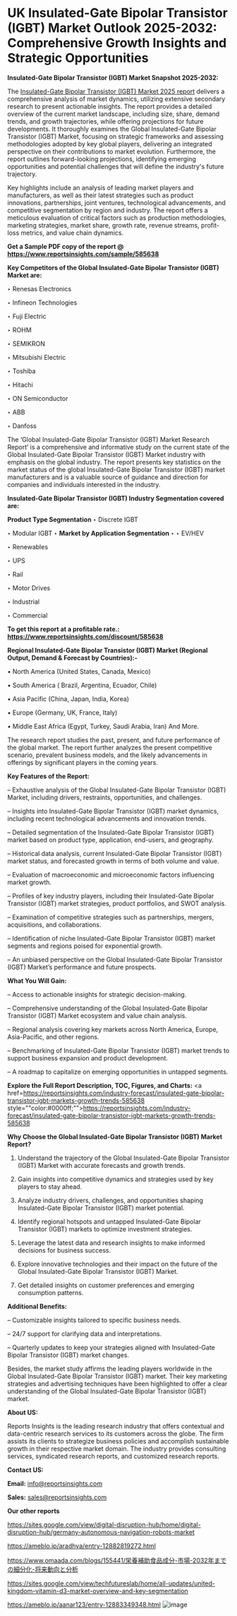 # UK Insulated-Gate Bipolar Transistor (IGBT) Market Outlook 2025-2032: Comprehensive Growth Insights and Strategic Opportunities

<strong>Insulated-Gate Bipolar Transistor (IGBT) Market Snapshot 2025-2032:</strong>

The <a href=https://www.reportsinsights.com/sample/585638>Insulated-Gate Bipolar Transistor (IGBT) Market 2025 report</a> delivers a comprehensive analysis of market dynamics, utilizing extensive secondary research to present actionable insights. The report provides a detailed overview of the current market landscape, including size, share, demand trends, and growth trajectories, while offering projections for future developments. It thoroughly examines the Global Insulated-Gate Bipolar Transistor (IGBT) Market, focusing on strategic frameworks and assessing methodologies adopted by key global players, delivering an integrated perspective on their contributions to market evolution. Furthermore, the report outlines forward-looking projections, identifying emerging opportunities and potential challenges that will define the industry's future trajectory.

Key highlights include an analysis of leading market players and manufacturers, as well as their latest strategies such as product innovations, partnerships, joint ventures, technological advancements, and competitive segmentation by region and industry. The report offers a meticulous evaluation of critical factors such as production methodologies, marketing strategies, market share, growth rate, revenue streams, profit-loss metrics, and value chain dynamics.

<strong>Get a Sample PDF copy of the report @ <a href=https://www.reportsinsights.com/sample/585638 style=color:#0000ff;>https://www.reportsinsights.com/sample/585638</a></strong>

<strong>Key Competitors of the Global Insulated-Gate Bipolar Transistor (IGBT) Market are:</strong>

‣ Renesas Electronics

‣ Infineon Technologies

‣ Fuji Electric

‣ ROHM

‣ SEMIKRON

‣ Mitsubishi Electric

‣ Toshiba

‣ Hitachi

‣ ON Semiconductor

‣ ABB

‣ Danfoss

The ‘Global Insulated-Gate Bipolar Transistor (IGBT) Market Research Report’ is a comprehensive and informative study on the current state of the Global Insulated-Gate Bipolar Transistor (IGBT) Market industry with emphasis on the global industry. The report presents key statistics on the market status of the global Insulated-Gate Bipolar Transistor (IGBT) market manufacturers and is a valuable source of guidance and direction for companies and individuals interested in the industry.

<strong>Insulated-Gate Bipolar Transistor (IGBT) Industry Segmentation covered are:</strong>

<strong>Product Type Segmentation</strong>
‣
Discrete IGBT

‣ Modular IGBT
‣ 
<strong>Market by Application Segmentation</strong>
‣
‣  EV/HEV

‣ Renewables

‣ UPS

‣ Rail

‣ Motor Drives

‣ Industrial

‣ Commercial

<strong>To get this report at a profitable rate.: <a href=https://www.reportsinsights.com/discount/585638 style=color:#0000ff;>https://www.reportsinsights.com/discount/585638</a></strong>

<strong>Regional Insulated-Gate Bipolar Transistor (IGBT) Market (Regional Output, Demand &amp; Forecast by Countries):-</strong>

• North America (United States, Canada, Mexico)

• South America ( Brazil, Argentina, Ecuador, Chile)

• Asia Pacific (China, Japan, India, Korea)

• Europe (Germany, UK, France, Italy)

• Middle East Africa (Egypt, Turkey, Saudi Arabia, Iran) And More.

The research report studies the past, present, and future performance of the global market. The report further analyzes the present competitive scenario, prevalent business models, and the likely advancements in offerings by significant players in the coming years.

<strong>Key Features of the Report:</strong>

– Exhaustive analysis of the Global Insulated-Gate Bipolar Transistor (IGBT) Market, including drivers, restraints, opportunities, and challenges.

– Insights into Insulated-Gate Bipolar Transistor (IGBT) market dynamics, including recent technological advancements and innovation trends.

– Detailed segmentation of the Insulated-Gate Bipolar Transistor (IGBT) market based on product type, application, end-users, and geography.

– Historical data analysis, current Insulated-Gate Bipolar Transistor (IGBT) market status, and forecasted growth in terms of both volume and value.

– Evaluation of macroeconomic and microeconomic factors influencing market growth.

– Profiles of key industry players, including their Insulated-Gate Bipolar Transistor (IGBT) market strategies, product portfolios, and SWOT analysis.

– Examination of competitive strategies such as partnerships, mergers, acquisitions, and collaborations.

– Identification of niche Insulated-Gate Bipolar Transistor (IGBT) market segments and regions poised for exponential growth.

– An unbiased perspective on the Global Insulated-Gate Bipolar Transistor (IGBT) Market’s performance and future prospects.

<strong>What You Will Gain:</strong>

– Access to actionable insights for strategic decision-making.

– Comprehensive understanding of the Global Insulated-Gate Bipolar Transistor (IGBT) Market ecosystem and value chain analysis.

– Regional analysis covering key markets across North America, Europe, Asia-Pacific, and other regions.

– Benchmarking of Insulated-Gate Bipolar Transistor (IGBT) market trends to support business expansion and product development.

– A roadmap to capitalize on emerging opportunities in untapped segments.

<strong>Explore the Full Report Description, TOC, Figures, and Charts:</strong>
<a href=https://reportsinsights.com/industry-forecast/insulated-gate-bipolar-transistor-igbt-markets-growth-trends-585638 style=""color:#0000ff;"">https://reportsinsights.com/industry-forecast/insulated-gate-bipolar-transistor-igbt-markets-growth-trends-585638</a>

<strong>Why Choose the Global Insulated-Gate Bipolar Transistor (IGBT) Market Report?</strong>

1. Understand the trajectory of the Global Insulated-Gate Bipolar Transistor (IGBT) Market with accurate forecasts and growth trends.

2. Gain insights into competitive dynamics and strategies used by key players to stay ahead.

3. Analyze industry drivers, challenges, and opportunities shaping Insulated-Gate Bipolar Transistor (IGBT) market potential.

4. Identify regional hotspots and untapped Insulated-Gate Bipolar Transistor (IGBT) markets to optimize investment strategies.

5. Leverage the latest data and research insights to make informed decisions for business success.

6. Explore innovative technologies and their impact on the future of the Global Insulated-Gate Bipolar Transistor (IGBT) Market.

7. Get detailed insights on customer preferences and emerging consumption patterns.

<strong>Additional Benefits:</strong>

– Customizable insights tailored to specific business needs.

– 24/7 support for clarifying data and interpretations.

– Quarterly updates to keep your strategies aligned with Insulated-Gate Bipolar Transistor (IGBT) market changes.

Besides, the market study affirms the leading players worldwide in the Global Insulated-Gate Bipolar Transistor (IGBT) market. Their key marketing strategies and advertising techniques have been highlighted to offer a clear understanding of the Global Insulated-Gate Bipolar Transistor (IGBT) market.

<strong><strong>About US</strong>:</strong>

Reports Insights is the leading research industry that offers contextual and data-centric research services to its customers across the globe. The firm assists its clients to strategize business policies and accomplish sustainable growth in their respective market domain. The industry provides consulting services, syndicated research reports, and customized research reports.

<strong>Contact US:</strong>

<p class=><b>Email:</b> <a href=mailto:info@reportsinsights.com>info@reportsinsights.com</a></p>
<p class=><b>Sales:</b> <a href=mailto:sales@reportsinsights.com>sales@reportsinsights.com</a></p>

<strong>Our other reports</strong>

<a href=https://sites.google.com/view/digital-disruption-hub/home/digital-disruption-hub/germany-autonomous-navigation-robots-market>https://sites.google.com/view/digital-disruption-hub/home/digital-disruption-hub/germany-autonomous-navigation-robots-market</a>

<a href=https://ameblo.jp/aradhya/entry-12882819272.html>https://ameblo.jp/aradhya/entry-12882819272.html</a>

<a href=https://www.omaada.com/blogs/155441/栄養補助食品成分-市場-2032年までの細分化-将来動向と分析>https://www.omaada.com/blogs/155441/栄養補助食品成分-市場-2032年までの細分化-将来動向と分析</a>

<a href=https://sites.google.com/view/techfutureslab/home/all-updates/united-kingdom-vitamin-d3-market-overview-and-key-segmentation>https://sites.google.com/view/techfutureslab/home/all-updates/united-kingdom-vitamin-d3-market-overview-and-key-segmentation</a>

<a href=https://ameblo.jp/aanar123/entry-12883349348.html>https://ameblo.jp/aanar123/entry-12883349348.html</a>
![image](https://github.com/user-attachments/assets/64061fa5-d3fc-4374-b83d-0d8312b5cd71)
